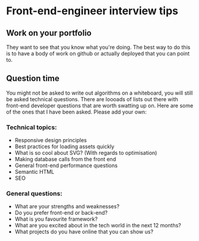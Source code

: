 # Front-end-engineer interview tips

## Work on your portfolio
They want to see that you know what you're doing. The best way to do this is to have a body of work on github or actually deployed that you can point to.

## Question time
You might not be asked to write out algorithms on a whiteboard, you will still be asked technical questions.
There are loooads of lists out there with front-end developer questions that are worth swatting up on.
Here are some of the ones that I have been asked. Please add your own:

### Technical topics:
* Responsive design principles
* Best practices for loading assets quickly
* What is so cool about SVG? (With regards to optimisation)
* Making database calls from the front end
* General front-end performance questions
* Semantic HTML
* SEO

### General questions:
* What are your strengths and weaknesses?
* Do you prefer front-end or back-end?
* What is you favourite framework?
* What are you excited about in the tech world in the next 12 months?
* What projects do you have online that you can show us?
